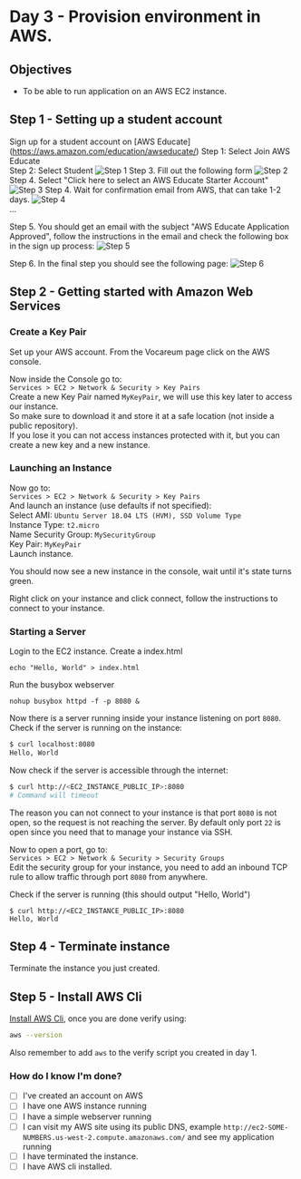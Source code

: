 # Day 3 - Provision environment in AWS.

## Objectives

- To be able to run application on an AWS EC2 instance.

## Step 1 - Setting up a student account
Sign up for a student account on [AWS Educate] (https://aws.amazon.com/education/awseducate/)
Step 1: Select Join AWS Educate  
Step 2: Select Student ![Step 1](Step1.png)
Step 3. Fill out the following form ![Step 2](Step2.png)
Step 4. Select "Click here to select an AWS Educate Starter Account" ![Step 3](Step3.png)
Step 4. Wait for confirmation email from AWS, that can take 1-2 days. ![Step 4](Step4.png)  
...

Step 5. You should get an email with the subject "AWS Educate Application Approved", follow the instructions in the email and check the following box in the sign up process: ![Step 5](Step5.png)  

Step 6. In the final step you should see the following page:
![Step 6](Step6.png)  

## Step 2 - Getting started with Amazon Web Services

### Create a Key Pair

Set up your AWS account.
From the Vocareum page click on the AWS console.

Now inside the Console go to:\
`Services > EC2 > Network & Security > Key Pairs`\
Create a new Key Pair named `MyKeyPair`, we will use this key later to access our instance.\
So make sure to download it and store it at a safe location (not inside a public repository).\
If you lose it you can not access instances protected with it, but you can create a new key
and a new instance.

### Launching an Instance

Now go to:\
`Services > EC2 > Network & Security > Key Pairs`\
And launch an instance (use defaults if not specified):\
Select AMI: `Ubuntu Server 18.04 LTS (HVM), SSD Volume Type`\
Instance Type: `t2.micro`\
Name Security Group: `MySecurityGroup`\
Key Pair: `MyKeyPair`\
Launch instance.

You should now see a new instance in the console, wait until it's state turns
green.

Right click on your instance and click connect, follow the instructions to connect to your instance.

### Starting a Server
Login to the EC2 instance.
Create a index.html
```
echo "Hello, World" > index.html
```
Run the busybox webserver
```
nohup busybox httpd -f -p 8080 &
```

Now there is a server running inside your instance listening on port `8080`.\
Check if the server is running on the instance:
```bash
$ curl localhost:8080
Hello, World
```

Now check if the server is accessible through the internet:
```bash
$ curl http://<EC2_INSTANCE_PUBLIC_IP>:8080
# Command will timeout
```

The reason you can not connect to your instance is that port `8080` is not open, so the
request is not reaching the server. By default only port `22` is open since you need that
to manage your instance via SSH.

Now to open a port, go to:\
`Services > EC2 > Network & Security > Security Groups`\
Edit the security group for your instance, you need to add an inbound TCP rule to
allow traffic through port `8080` from anywhere.

Check if the server is running (this should output "Hello, World")
```
$ curl http://<EC2_INSTANCE_PUBLIC_IP>:8080
Hello, World
```

## Step 4 - Terminate instance

Terminate the instance you just created.

## Step 5 - Install AWS Cli

[Install AWS Cli](https://docs.aws.amazon.com/cli/latest/userguide/installing.html), once you are
done verify using:
```bash
aws --version
```

Also remember to add `aws` to the verify script you created in day 1.

### How do I know I'm done?

- [ ] I've created an account on AWS
- [ ] I have one AWS instance running
- [ ] I have a simple webserver running
- [ ] I can visit my AWS site using its public DNS, example
      `http://ec2-SOME-NUMBERS.us-west-2.compute.amazonaws.com/` and see my
      application running
- [ ] I have terminated the instance.
- [ ] I have AWS cli installed.
